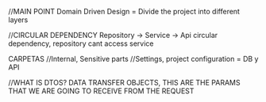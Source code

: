 
//MAIN POINT
Domain Driven Design = Divide the project into different layers

//CIRCULAR DEPENDENCY
Repository -> Service -> Api
circular dependency, repository cant access service

CARPETAS
//Internal, Sensitive parts
//Settings, project configuration =  DB y API 


//WHAT IS DTOS? DATA TRANSFER OBJECTS, THIS ARE THE PARAMS THAT WE ARE GOING TO RECEIVE FROM THE REQUEST